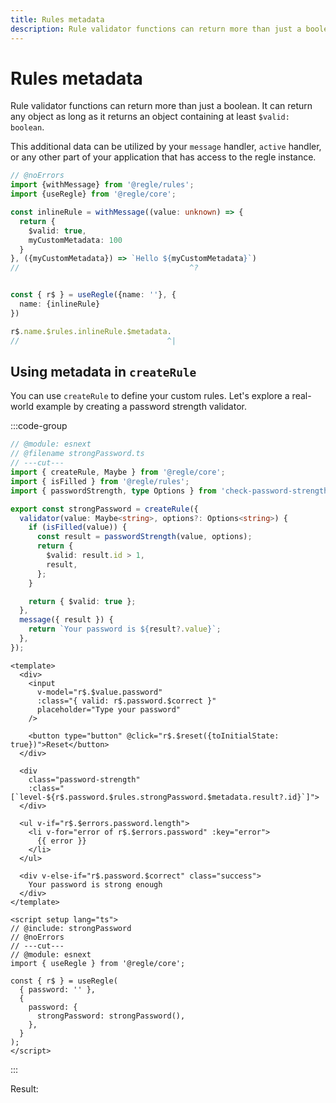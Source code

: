 ```yaml
---
title: Rules metadata
description: Rule validator functions can return more than just a boolean
---
```

<script setup>
import UsingMetadataCreateRule from '../parts/components/metadata/UsingMetadataCreateRule.vue';
</script>

# Rules metadata

Rule validator functions can return more than just a boolean. It can return any object as long as it returns an object containing at least `$valid: boolean`.  

This additional data can be utilized by your `message` handler, `active` handler, or any other part of your application that has access to the regle instance.


```ts twoslash
// @noErrors
import {withMessage} from '@regle/rules';
import {useRegle} from '@regle/core';

const inlineRule = withMessage((value: unknown) => {
  return {  
    $valid: true,
    myCustomMetadata: 100
  }
}, ({myCustomMetadata}) => `Hello ${myCustomMetadata}`)
//                                      ^?


const { r$ } = useRegle({name: ''}, {
  name: {inlineRule}
})

r$.name.$rules.inlineRule.$metadata.
//                                 ^|
```

## Using metadata in `createRule`

You can use `createRule` to define your custom rules. Let's explore a real-world example by creating a password strength validator.

:::code-group

```ts twoslash include strongPassword [strongPassword.ts] 
// @module: esnext
// @filename strongPassword.ts
// ---cut---
import { createRule, Maybe } from '@regle/core';
import { isFilled } from '@regle/rules';
import { passwordStrength, type Options } from 'check-password-strength';

export const strongPassword = createRule({
  validator(value: Maybe<string>, options?: Options<string>) {
    if (isFilled(value)) {
      const result = passwordStrength(value, options);
      return {
        $valid: result.id > 1,
        result,
      };
    }

    return { $valid: true };
  },
  message({ result }) {
    return `Your password is ${result?.value}`;
  },
});
```

``` vue twoslash [ComponentA.vue]
<template>
  <div>
    <input
      v-model="r$.$value.password"
      :class="{ valid: r$.password.$correct }"
      placeholder="Type your password"
    />

    <button type="button" @click="r$.$reset({toInitialState: true})">Reset</button>
  </div>

  <div
    class="password-strength"
    :class="[`level-${r$.password.$rules.strongPassword.$metadata.result?.id}`]">
  </div>

  <ul v-if="r$.$errors.password.length">
    <li v-for="error of r$.$errors.password" :key="error">
      {{ error }}
    </li>
  </ul>

  <div v-else-if="r$.password.$correct" class="success">
    Your password is strong enough
  </div>
</template>

<script setup lang="ts">
// @include: strongPassword
// @noErrors
// ---cut---
// @module: esnext
import { useRegle } from '@regle/core';

const { r$ } = useRegle(
  { password: '' },
  {
    password: {
      strongPassword: strongPassword(),
    },
  }
);
</script>

```


:::

Result:

<UsingMetadataCreateRule />
